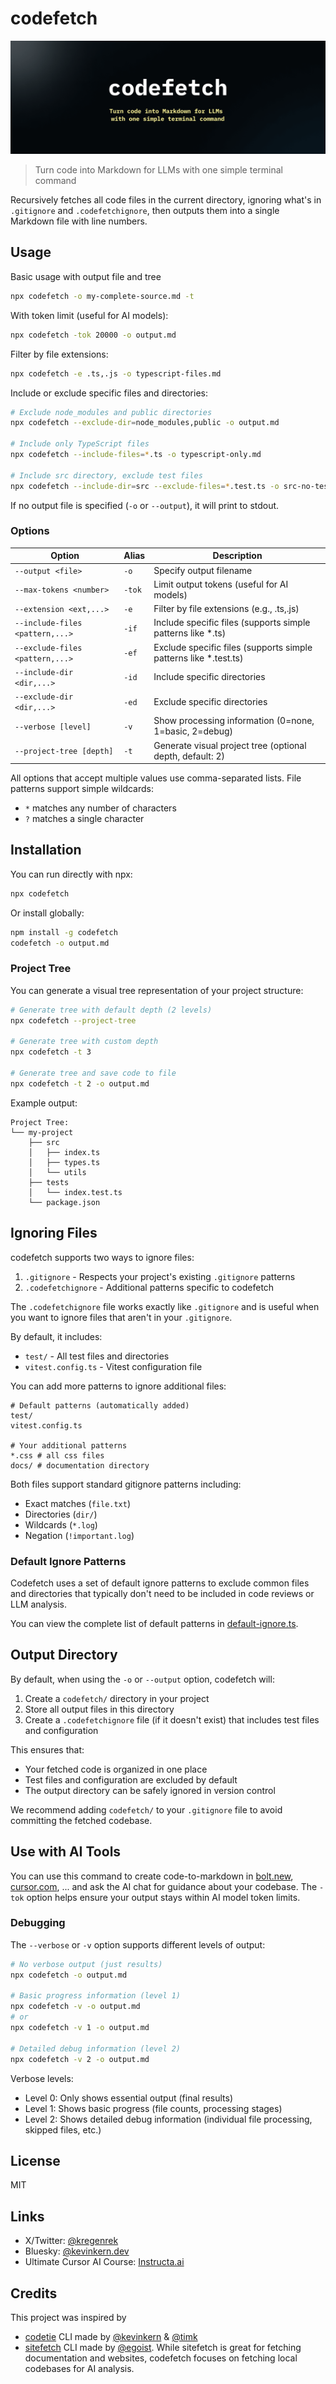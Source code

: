 # codefetch

![Codefetch Cover](/public/cover.png)

>Turn code into Markdown for LLMs with one simple terminal command



Recursively fetches all code files in the current directory, ignoring what's in `.gitignore` and `.codefetchignore`, then outputs them into a single Markdown file with line numbers.

## Usage
Basic usage with output file and tree
```bash
npx codefetch -o my-complete-source.md -t
```

With token limit (useful for AI models):
```bash
npx codefetch -tok 20000 -o output.md
```

Filter by file extensions:
```bash
npx codefetch -e .ts,.js -o typescript-files.md
```

Include or exclude specific files and directories:
```bash
# Exclude node_modules and public directories
npx codefetch --exclude-dir=node_modules,public -o output.md

# Include only TypeScript files
npx codefetch --include-files=*.ts -o typescript-only.md

# Include src directory, exclude test files
npx codefetch --include-dir=src --exclude-files=*.test.ts -o src-no-tests.md
```

If no output file is specified (`-o` or `--output`), it will print to stdout.

### Options

| Option | Alias | Description |
|--------|-------|-------------|
| `--output <file>` | `-o` | Specify output filename |
| `--max-tokens <number>` | `-tok` | Limit output tokens (useful for AI models) |
| `--extension <ext,...>` | `-e` | Filter by file extensions (e.g., .ts,.js) |
| `--include-files <pattern,...>` | `-if` | Include specific files (supports simple patterns like *.ts) |
| `--exclude-files <pattern,...>` | `-ef` | Exclude specific files (supports simple patterns like *.test.ts) |
| `--include-dir <dir,...>` | `-id` | Include specific directories |
| `--exclude-dir <dir,...>` | `-ed` | Exclude specific directories |
| `--verbose [level]` | `-v` | Show processing information (0=none, 1=basic, 2=debug) |
| `--project-tree [depth]` | `-t` | Generate visual project tree (optional depth, default: 2) |

All options that accept multiple values use comma-separated lists. File patterns support simple wildcards:
- `*` matches any number of characters
- `?` matches a single character

## Installation

You can run directly with npx:
```bash
npx codefetch
```

Or install globally:
```bash
npm install -g codefetch
codefetch -o output.md
```

### Project Tree

You can generate a visual tree representation of your project structure:

```bash
# Generate tree with default depth (2 levels)
npx codefetch --project-tree

# Generate tree with custom depth
npx codefetch -t 3

# Generate tree and save code to file
npx codefetch -t 2 -o output.md
```

Example output:
```
Project Tree:
└── my-project
    ├── src
    │   ├── index.ts
    │   ├── types.ts
    │   └── utils
    ├── tests
    │   └── index.test.ts
    └── package.json
```

## Ignoring Files

codefetch supports two ways to ignore files:

1. `.gitignore` - Respects your project's existing `.gitignore` patterns
2. `.codefetchignore` - Additional patterns specific to codefetch

The `.codefetchignore` file works exactly like `.gitignore` and is useful when you want to ignore files that aren't in your `.gitignore`. 

By default, it includes:
- `test/` - All test files and directories
- `vitest.config.ts` - Vitest configuration file

You can add more patterns to ignore additional files:

```gitignore
# Default patterns (automatically added)
test/
vitest.config.ts

# Your additional patterns
*.css # all css files
docs/ # documentation directory
```

Both files support standard gitignore patterns including:
- Exact matches (`file.txt`)
- Directories (`dir/`)
- Wildcards (`*.log`)
- Negation (`!important.log`)

### Default Ignore Patterns

Codefetch uses a set of default ignore patterns to exclude common files and directories that typically don't need to be included in code reviews or LLM analysis. 

You can view the complete list of default patterns in [default-ignore.ts](src/default-ignore.ts).

## Output Directory

By default, when using the `-o` or `--output` option, codefetch will:
1. Create a `codefetch/` directory in your project
2. Store all output files in this directory
3. Create a `.codefetchignore` file (if it doesn't exist) that includes test files and configuration

This ensures that:
- Your fetched code is organized in one place
- Test files and configuration are excluded by default
- The output directory can be safely ignored in version control

We recommend adding `codefetch/` to your `.gitignore` file to avoid committing the fetched codebase. 

## Use with AI Tools

You can use this command to create code-to-markdown in [bolt.new](https://bolt.new), [cursor.com](https://cursor.com), ... and ask the AI chat for guidance about your codebase. The `-tok` option helps ensure your output stays within AI model token limits.

### Debugging

The `--verbose` or `-v` option supports different levels of output:

```bash
# No verbose output (just results)
npx codefetch -o output.md

# Basic progress information (level 1)
npx codefetch -v -o output.md
# or
npx codefetch -v 1 -o output.md

# Detailed debug information (level 2)
npx codefetch -v 2 -o output.md
```

Verbose levels:
- Level 0: Only shows essential output (final results)
- Level 1: Shows basic progress (file counts, processing stages)
- Level 2: Shows detailed debug information (individual file processing, skipped files, etc.)

## License

MIT 


## Links

- X/Twitter: [@kregenrek](https://x.com/kregenrek)
- Bluesky: [@kevinkern.dev](https://bsky.app/profile/kevinkern.dev)
- Ultimate Cursor AI Course: [Instructa.ai](https://www.instructa.ai/en/cursor-ai)

## Credits

This project was inspired by 

* [codetie](https://github.com/codetie-ai/codetie) CLI made by [@kevinkern](https://github.com/regenrek) & [@timk](https://github.com/KerneggerTim)
* [sitefetch](https://github.com/egoist/sitefetch) CLI made by [@egoist](https://github.com/egoist). While sitefetch is great for fetching documentation and websites, codefetch focuses on fetching local codebases for AI analysis.

